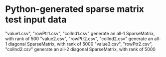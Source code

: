 Python-generated sparse matrix test input data
=========

"value1.csv", "rowPtr1.csv", "colInd1.csv" generate an all-1 SparseMatrix, with rank of 500
"value2.csv", "rowPtr2.csv", "colInd2.csv" generate an all-1 diagonal SparseMatrix, with rank of 5000
"value3.csv", "rowPtr2.csv", "colInd2.csv" generate an all-2 diagonal SparseMatrix, with rank of 5000
